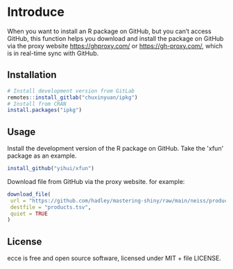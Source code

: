 
<!-- README.md is generated from README.Rmd. Please edit that file -->

# Introduce

When you want to install an R package on GitHub, but you can’t access GitHub, 
this function helps you download and install the package on GitHub via the 
proxy website <https://ghproxy.com/> or <https://gh-proxy.com/>, which is in 
real-time sync with GitHub.

## Installation

``` r
# Install development version from GitLab
remotes::install_gitlab("chuxinyuan/ipkg")
# Install from CRAN
install.packages("ipkg")
```

## Usage

Install the development version of the R package on GitHub. Take the 'xfun' package as an example.

``` r
install_github("yihui/xfun")
```

Download file from GitHub via the proxy website. for example:

``` r
download_file(
 url = "https://github.com/hadley/mastering-shiny/raw/main/neiss/products.tsv",
 destfile = "products.tsv",
 quiet = TRUE
)
```

## License

ecce is free and open source software, licensed under MIT + file
LICENSE.
